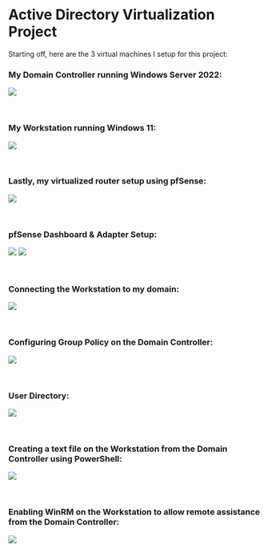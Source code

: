 # Active Directory Virtualization Project

Starting off, here are the 3 virtual machines I setup for this project:

### My Domain Controller running Windows Server 2022:
![](Screenshots/AD_DC_Login_Screen.png)

<br/>

### My Workstation running Windows 11:
![](Screenshots/AD_Win11VM_Login_Screen.png)

<br/>

### Lastly, my virtualized router setup using pfSense:
![](Screenshots/AD_pfSense_VM.png)

<br/>

### pfSense Dashboard & Adapter Setup:
![](Screenshots/AD_pfSense_Dashboard.png)
![](Screenshots/AD_HyperV_pfSense_Config.png)

<br/>

### Connecting the Workstation to my domain:
![](Screenshots/AD_Welcome.png)

<br/>

### Configuring Group Policy on the Domain Controller:
![](Screenshots/AD_DC_Group_Policy.png)

<br/>

### User Directory:
![](Screenshots/AD_DC_Users.png)

<br/>

### Creating a text file on the Workstation from the Domain Controller using PowerShell:
![](Screenshots/AD_Create_File.png)

<br/>

### Enabling WinRM on the Workstation to allow remote assistance from the Domain Controller:
![](Screenshots/AD_Win11-VM_WinRM.png)



